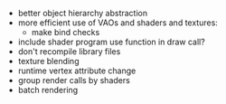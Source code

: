 - better object hierarchy abstraction
- more efficient use of VAOs and shaders and textures:
    + make bind checks
- include shader program use function in draw call?
- don't recompile library files
- texture blending
- runtime vertex attribute change
- group render calls by shaders
- batch rendering